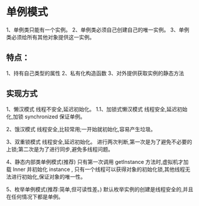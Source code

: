 # 单例模式
1、单例类只能有一个实例。
2、单例类必须自己创建自己的唯一实例。
3、单例类必须给所有其他对象提供这一实例。


## 特点：
1、持有自己类型的属性
2、私有化构造函数
3、对外提供获取实例的静态方法


## 实现方式
1、懒汉模式
    线程不安全,延迟初始化。
1.1、加锁式懒汉模式
    线程安全,延迟初始化,加锁 synchronized 保证单例。
    
2、饿汉模式
    线程安全,比较常用;一开始就初始化,容易产生垃圾。
    
3、双重锁模式
    线程安全,延迟初始化。
    进行两次判断,第一次是为了避免不必要的上锁;第二次是为了进行同步,避免多线程问题。

4、静态内部类单例模式(推荐)
    只有第一次调用 getInstance 方法时,虚拟机才加载 Inner 并初始化 instance ,
    只有一个线程可以获得对象的初始化锁,其他线程无法进行初始化,保证对象的唯一性。

5、枚举单例模式(推荐:简单,但可读性差。)
    默认枚举实例的创建是线程安全的,并且在任何情况下都是单例。